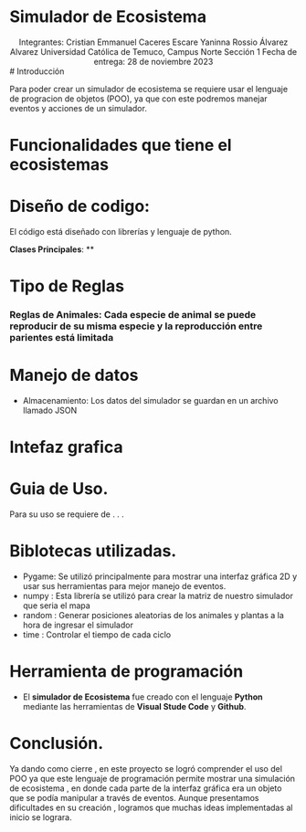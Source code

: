 # Simulador de Ecosistema
<div align="center">
Integrantes:  Cristian Emmanuel Caceres Escare 
              Yaninna Rossio Álvarez Alvarez 
  Universidad Católica de Temuco, Campus Norte
  Sección 1 
  Fecha de entrega: 28 de noviembre 2023 
</div>
# Introducción

Para poder crear un simulador de ecosistema se requiere usar el lenguaje de progracion de objetos (POO), ya que con este podremos manejar eventos y acciones de un simulador.
# Funcionalidades que tiene el ecosistemas

# Diseño de codigo:
El código está diseñado con librerías y lenguaje de python.

**Clases Principales**: 
**

# Tipo de Reglas
### Reglas de Animales: Cada especie de animal se puede reproducir de su misma especie y la reproducción entre parientes está limitada

# Manejo de datos
- Almacenamiento: Los datos del simulador se guardan en un archivo llamado JSON

# Intefaz grafica


# Guia de Uso.
Para su uso se requiere de . . .

# Biblotecas utilizadas.
- Pygame: Se utilizó principalmente para mostrar una interfaz gráfica 2D y usar sus herramientas para mejor manejo de eventos.
- numpy : Esta librería se utilizó para crear la matriz de nuestro simulador que seria el mapa
- random : Generar posiciones aleatorias de los animales y plantas a la hora de ingresar el simulador
- time : Controlar el tiempo de cada ciclo

# Herramienta de programación
- El **simulador de Ecosistema** fue creado con el lenguaje **Python** mediante las herramientas de **Visual Stude Code** y **Github**.

# Conclusión.
Ya dando como cierre , en este proyecto se logró comprender el uso del POO ya que este lenguaje de programación permite mostrar una simulación de ecosistema , en donde cada parte de la interfaz gráfica era un objeto que se podía manipular a través de eventos.
Aunque presentamos dificultades en su creación , logramos que muchas ideas implementadas al inicio se lograra.
